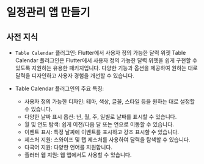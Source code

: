 # 일정관리 앱 만들기

## 사전 지식


- `Table Calendar` 플러그인: Flutter에서 사용자 정의 가능한 달력 위젯
Table Calendar 플러그인은 Flutter에서 사용자 정의 가능한 달력 위젯을 쉽게 구현할 수 있도록 지원하는 유용한 패키지입니다. 다양한 기능과 옵션을 제공하여 원하는 대로 달력을 디자인하고 사용자 경험을 개선할 수 있습니다.

- Table Calendar 플러그인의 주요 특징:

    -   사용자 정의 가능한 디자인: 테마, 색상, 글꼴, 스타일 등을 원하는 대로 설정할 수 있습니다.
    -   다양한 날짜 표시 옵션: 년, 월, 주, 일별로 날짜를 표시할 수 있습니다.
    - 월 및 연도 탐색: 쉽게 이전/다음 달 또는 연으로 이동할 수 있습니다.
    - 이벤트 표시: 특정 날짜에 이벤트를 표시하고 강조 표시할 수 있습니다.
    - 제스처 지원: 스와이프 및 탭 제스처를 사용하여 달력을 탐색할 수 있습니다.
    - 다국어 지원: 다양한 언어를 지원합니다.
    -   플러터 웹 지원: 웹 앱에서도 사용할 수 있습니다.


